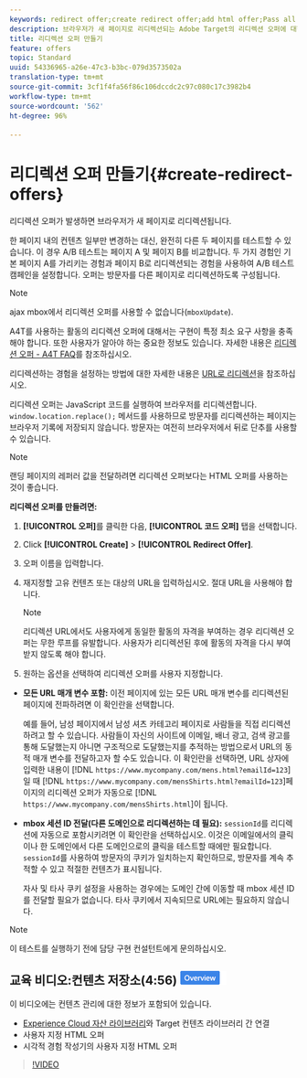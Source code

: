 ```yaml
---
keywords: redirect offer;create redirect offer;add html offer;Pass all URL parameters in redirect;Pass mboxSessionId in redirect (only needed when the redirect is going to a different domain)
description: 브라우저가 새 페이지로 리디렉션되는 Adobe Target의 리디렉션 오퍼에 대한 정보입니다.
title: 리디렉션 오퍼 만들기
feature: offers
topic: Standard
uuid: 54336965-a26e-47c3-b3bc-079d3573502a
translation-type: tm+mt
source-git-commit: 3cf1f4fa56f86c106dccdc2c97c080c17c3982b4
workflow-type: tm+mt
source-wordcount: '562'
ht-degree: 96%

---
```



# 리디렉션 오퍼 만들기{#create-redirect-offers}

리디렉션 오퍼가 발생하면 브라우저가 새 페이지로 리디렉션됩니다.

한 페이지 내의 컨텐츠 일부만 변경하는 대신, 완전히 다른 두 페이지를 테스트할 수 있습니다. 이 경우 A/B 테스트는 페이지 A 및 페이지 B를 비교합니다. 두 가지 경험인 기본 페이지 A를 가리키는 경험과 페이지 B로 리디렉션되는 경험을 사용하여 A/B 테스트 캠페인을 설정합니다. 오퍼는 방문자를 다른 페이지로 리디렉션하도록 구성됩니다.

>[!NOTE]
>
>ajax mbox에서 리디렉션 오퍼를 사용할 수 없습니다(`mboxUpdate`).
>
>A4T를 사용하는 활동의 리디렉션 오퍼에 대해서는 구현이 특정 최소 요구 사항을 충족해야 합니다. 또한 사용자가 알아야 하는 중요한 정보도 있습니다. 자세한 내용은 [리디렉션 오퍼 - A4T FAQ](../../c-integrating-target-with-mac/a4t/r-a4t-faq/a4t-faq-redirect-offers.md#concept_21BF213F10E1414A9DCD4A98AF207905)를 참조하십시오.

리디렉션하는 경험을 설정하는 방법에 대한 자세한 내용은 [URL로 리디렉션](../../c-experiences/c-visual-experience-composer/redirect-offer.md#task_9578678D42784F5EB9638F8AC8C911FA)을 참조하십시오.

리디렉션 오퍼는 JavaScript 코드를 실행하여 브라우저를 리디렉션합니다. `window.location.replace();` 메서드를 사용하므로 방문자를 리디렉션하는 페이지는 브라우저 기록에 저장되지 않습니다. 방문자는 여전히 브라우저에서 뒤로 단추를 사용할 수 있습니다.

>[!NOTE]
>
>랜딩 페이지의 레퍼러 값을 전달하려면 리디렉션 오퍼보다는 HTML 오퍼를 사용하는 것이 좋습니다.

**리디렉션 오퍼를 만들려면:**

1. **[!UICONTROL 오퍼]**&#x200B;를 클릭한 다음, **[!UICONTROL 코드 오퍼]** 탭을 선택합니다.
1. Click **[!UICONTROL Create]** > **[!UICONTROL Redirect Offer]**.
1. 오퍼 이름을 입력합니다.
1. 재지정할 고유 컨텐츠 또는 대상의 URL을 입력하십시오. 절대 URL을 사용해야 합니다.

   >[!NOTE]
   >
   >리디렉션 URL에서도 사용자에게 동일한 활동의 자격을 부여하는 경우 리디렉션 오퍼는 무한 루프를 유발합니다. 사용자가 리디렉션된 후에 활동의 자격을 다시 부여받지 않도록 해야 합니다.

1. 원하는 옵션을 선택하여 리디렉션 오퍼를 사용자 지정합니다. 

* **모든 URL 매개 변수 포함:** 이전 페이지에 있는 모든 URL 매개 변수를 리디렉션된 페이지에 전파하려면 이 확인란을 선택합니다.

   예를 들어, 남성 페이지에서 남성 셔츠 카테고리 페이지로 사람들을 직접 리디렉션하려고 할 수 있습니다. 사람들이 자신의 사이트에 이메일, 배너 광고, 검색 광고를 통해 도달했는지 아니면 구조적으로 도달했는지를 추적하는 방법으로서 URL의 동적 매개 변수를 전달하고자 할 수도 있습니다. 이 확인란을 선택하면, URL 상자에 입력한 내용이 [!DNL `https://www.mycompany.com/mens.html?emailId=123`]일 때 [!DNL `https://www.mycompany.com/mensShirts.html?emailId=123`]페이지의 리디렉션 오퍼가 자동으로 [!DNL `https://www.mycompany.com/mensShirts.html`]이 됩니다.

* **mbox 세션 ID 전달(다른 도메인으로 리디렉션하는 데 필요):** `sessionId`를 리디렉션에 자동으로 포함시키려면 이 확인란을 선택하십시오. 이것은 이메일에서의 클릭이나 한 도메인에서 다른 도메인으로의 클릭을 테스트할 때에만 필요합니다. `sessionId`를 사용하여 방문자의 쿠키가 일치하는지 확인하므로, 방문자를 계속 추적할 수 있고 적절한 컨텐츠가 표시됩니다.

   자사 및 타사 쿠키 설정을 사용하는 경우에는 도메인 간에 이동할 때 mbox 세션 ID를 전달할 필요가 없습니다. 타사 쿠키에서 지속되므로 URL에는 필요하지 않습니다.

>[!NOTE]
>
>이 테스트를 실행하기 전에 담당 구현 컨설턴트에게 문의하십시오.

## 교육 비디오:컨텐츠 저장소(4:56) ![개요 배지](/help/assets/overview.png)

이 비디오에는 컨텐츠 관리에 대한 정보가 포함되어 있습니다.

* [Experience Cloud 자산 라이브러리](https://docs.adobe.com/content/help/en/core-services/interface/assets/creative-cloud.html)와 Target 컨텐츠 라이브러리 간 연결
* 사용자 지정 HTML 오퍼
* 시각적 경험 작성기의 사용자 지정 HTML 오퍼

>[!VIDEO](https://video.tv.adobe.com/v/17387)
